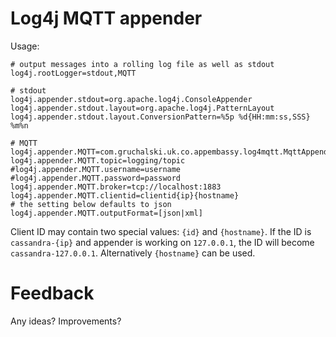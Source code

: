 # Log4j MQTT appender

Usage:

    # output messages into a rolling log file as well as stdout
    log4j.rootLogger=stdout,MQTT

    # stdout
    log4j.appender.stdout=org.apache.log4j.ConsoleAppender
    log4j.appender.stdout.layout=org.apache.log4j.PatternLayout
    log4j.appender.stdout.layout.ConversionPattern=%5p %d{HH:mm:ss,SSS} %m%n

    # MQTT
    log4j.appender.MQTT=com.gruchalski.uk.co.appembassy.log4mqtt.MqttAppender
    log4j.appender.MQTT.topic=logging/topic
    #log4j.appender.MQTT.username=username
    #log4j.appender.MQTT.password=password
    log4j.appender.MQTT.broker=tcp://localhost:1883
    log4j.appender.MQTT.clientid=clientid{ip}{hostname}
    # the setting below defaults to json
    log4j.appender.MQTT.outputFormat=[json|xml]

Client ID may contain two special values: `{id}` and `{hostname}`. If the ID is `cassandra-{ip}` and appender is working on `127.0.0.1`, the ID will become `cassandra-127.0.0.1`. Alternatively `{hostname}` can be used.

# Feedback

Any ideas? Improvements?